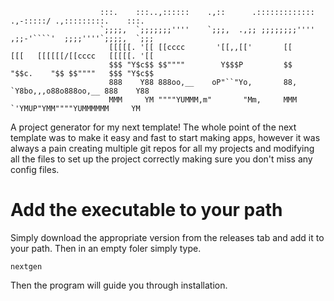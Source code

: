                         :::.    :::..,::::::    .,::      .:::::::::::::      .,-:::::/ .,:::::::::.    :::.
                        `;;;;,  `;;;;;;;''''    `;;;,  .,;; ;;;;;;;;''''    ,;;-'````'  ;;;;''''`;;;;,  `;;;
                          [[[[[. '[[ [[cccc       '[[,,[['       [[         [[[   [[[[[[/[[cccc   [[[[[. '[[
                          $$$ "Y$c$$ $$""""        Y$$$P         $$         "$$c.    "$$ $$""""   $$$ "Y$c$$
                          888    Y88 888oo,__    oP"``"Yo,       88,         `Y8bo,,,o88o888oo,__ 888    Y88
                          MMM     YM """"YUMMM,m"       "Mm,     MMM           `'YMUP"YMM""""YUMMMMMM     YM

A project generator for my next template!
The whole point of the next template was to make it easy and fast to start making apps, however it was always a pain creating multiple git repos for all my projects and modifying all the files to set up the project correctly making sure you don't miss any config files.

# Add the executable to your path
Simply download the appropriate version from the releases tab and add it to your path. Then in an empty foler simply type.
```
nextgen
```
Then the program will guide you through installation.

